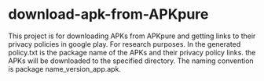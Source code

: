 # download-apk-from-APKpure
This project is for downloading APKs from APKpure and getting links to their privacy policies in google play. For research purposes. In the generated policy.txt is the package name of the APKs and their privacy policy links. the APKs will be downloaded to the specified directory. The naming convention is package name_version_app.apk.
